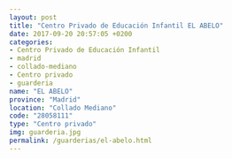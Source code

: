 ```yaml
---
layout: post
title: "Centro Privado de Educación Infantil EL ABELO"
date: 2017-09-20 20:57:05 +0200
categories:
- Centro Privado de Educación Infantil
- madrid
- collado-mediano
- Centro privado
- guarderia
name: "EL ABELO"
province: "Madrid"
location: "Collado Mediano"
code: "28058111"
type: "Centro privado"
img: guarderia.jpg
permalink: /guarderias/el-abelo.html
---
```

